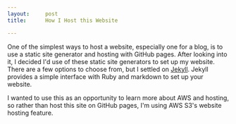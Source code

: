 ```yaml
---
layout:     post
title:      How I Host this Website

---
```


One of the simplest ways to host a website, especially one for a blog, is to use a static site generator and hosting with GitHub pages. After looking into it, I decided I'd use of these static site generators to set up my website. There are a few options to choose from, but I settled on [Jekyll](https://jekyllrb.com/). Jekyll provides a simple interface with Ruby and markdown to set up your website.

I wanted to use this as an opportunity to learn more about AWS and hosting, so rather than host this site on GitHub pages, I'm using AWS S3's website hosting feature.
